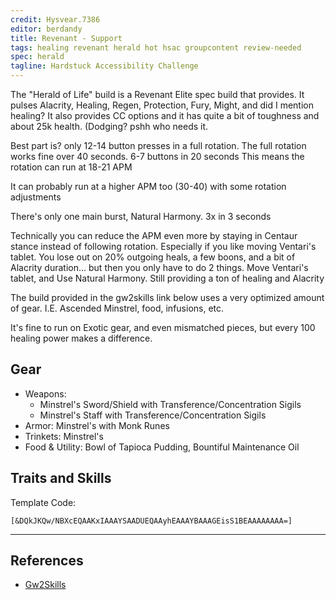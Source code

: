 ```yaml
---
credit: Hysvear.7386
editor: berdandy
title: Revenant - Support
tags: healing revenant herald hot hsac groupcontent review-needed
spec: herald
tagline: Hardstuck Accessibility Challenge
---
```


The "Herald of Life" build is a Revenant Elite spec build that provides. It pulses Alacrity, Healing, Regen, Protection, Fury, Might, and did I mention healing? It also provides CC options and it has quite a bit of toughness and about 25k health.
(Dodging? pshh who needs it.

Best part is? only 12-14 button presses in a full rotation.
The full rotation works fine over 40 seconds. 6-7 buttons in 20 seconds
This means the rotation can run at 18-21 APM

It can probably run at a higher APM too (30-40) with some rotation adjustments

There's only one main burst, Natural Harmony. 3x in 3 seconds

Technically you can reduce the APM even more by staying in Centaur stance instead of following rotation. Especially if you like moving Ventari's tablet. You lose out on 20% outgoing heals, a few boons, and a bit of Alacrity duration... but then you only have to do 2 things.  Move Ventari's tablet, and Use Natural Harmony. Still providing a ton of healing and Alacrity

The build provided in the gw2skills link below uses a very optimized amount of gear. I.E. Ascended Minstrel, food, infusions, etc.

It's fine to run on Exotic gear, and even mismatched pieces, but every 100 healing power makes a difference.

## Gear

- Weapons: 
  - Minstrel's Sword/Shield with Transference/Concentration Sigils
  - Minstrel's Staff with Transference/Concentration Sigils
- Armor: Minstrel's with Monk Runes
- Trinkets: Minstrel's
- Food & Utility: Bowl of Tapioca Pudding, Bountiful Maintenance Oil

## Traits and Skills

Template Code:

`[&DQkJKQw/NBXcEQAAKxIAAAYSAADUEQAAyhEAAAYBAAAGEisS1BEAAAAAAAA=]`

---

<div
  data-armory-embed='skills'
  data-armory-ids='62719,62962,62832,62878,62942'
>
</div>
<div
  data-armory-embed='specializations'
  data-armory-ids='9,12,52'
  data-armory-9-traits='1811,1782,1770'
  data-armory-12-traits='1822,1818,1820'
  data-armory-52-traits='1813,1738,1746'
>
</div>
<script async src='https://unpkg.com/armory-embeds@^0.x.x/armory-embeds.js'></script>



## References

- [Gw2Skills](http://gw2skills.net/editor/?PmyAw6ZllQKMKyiNRXsKCjFSisBqgl0zfrC-zRJYjR3fZUdVleK47FJU+bpzNL-e)
